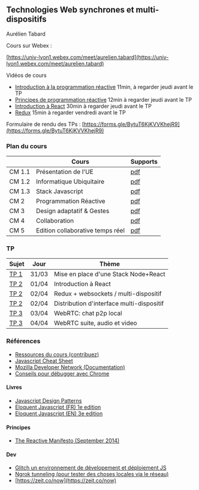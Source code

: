 ## Technologies Web synchrones et multi-dispositifs

Aurélien Tabard

Cours sur Webex :

[https://univ-lyon1.webex.com/meet/aurelien.tabard](https://univ-lyon1.webex.com/meet/aurelien.tabard)

Vidéos de cours
 - [Introduction à la programmation réactive](https://youtu.be/BT5AUUr6utw) 11min, à regarder jeudi avant le TP
 - [Principes de programmation réactive](https://youtu.be/TWlcvevb-S8) 12min à regarder jeudi avant le TP
 - [Introduction à React](https://youtu.be/-Ex0th5mVuU) 30min à regarder jeudi avant le TP
 - [Redux](https://youtu.be/oPm_r4LG5cA) 15min à regarder vendredi avant le TP

Formulaire de rendu des TPs : [https://forms.gle/BytuT6KjKVVKhejR9](https://forms.gle/BytuT6KjKVVKhejR9)

### Plan du cours

|          | Cours                      | Supports     |
| -------- | -------------------------- | ------------ |
| CM 1.1 | Présentation de l'UE       |  [pdf](cours/cm0-intro.pdf)       |
| CM 1.2   | Informatique Ubiquitaire   | [pdf](cours/cm1-introUbicomp.pdf)   |
| CM 1.3   | Stack Javascript           | [pdf](cours/cm1-stack.pdf)   |
| CM 2     | Programmation Réactive     | [pdf](cours/cm2-reactivity.pdf)        |
| CM 3     | Design adaptatif & Gestes  | [pdf](cours/cm3-designAdaptatifetGestes.pdf) |
| CM 4     | Collaboration  | [pdf](cours/cm4-collaboration.pdf) |
| CM 5     | Edition collaborative temps réel  | [pdf](cours/cm5-sharedediting.pdf) |



### TP

| Sujet       | Jour  | Thème  |
| ------------|-------| ------ |
| [TP 1](TP1) | 31/03 | Mise en place d'une Stack Node+React     |
| [TP 2](TP2) | 01/04 | Introduction à React                     |
| [TP 2](TP2) | 02/04 | Redux + websockets / multi-dispositif    |
| [TP 2](TP2) | 02/04 | Distribution d'interface multi-dispositif|
| [TP 3](TP3) | 03/04 | WebRTC: chat p2p local       |
| [TP 3](TP3) | 04/04 | WebRTC suite, audio et video       |



### Références

- [Ressources du cours (contribuez)](hack)
- [Javascript Cheat Sheet](https://mbeaudru.github.io/modern-js-cheatsheet/)
- [Mozilla Developer Network (Documentation)](https://developer.mozilla.org/)
- [Conseils pour débugger avec Chrome](https://www.freecodecamp.org/news/awesome-chrome-dev-tools-tips-and-tricks/)

#### Livres
- [Javascript Design Patterns](https://addyosmani.com/resources/essentialjsdesignpatterns/book/)
- [Eloquent Javascript (FR) 1e edition](https://fr.eloquentjavascript.net/)
- [Eloquent Javascript (EN) 3e edition](http://eloquentjavascript.net/3rd_edition/)

#### Principes
- [The Reactive Manifesto (September 2014)](https://www.reactivemanifesto.org/)

#### Dev
- [Glitch un environnement de dévelopement et déploiement JS](https://glitch.com)
- [Ngrok tunneling (pour tester des choses locales via le réseau)](https://ngrok.com/)
- [https://zeit.co/now](https://zeit.co/now)
